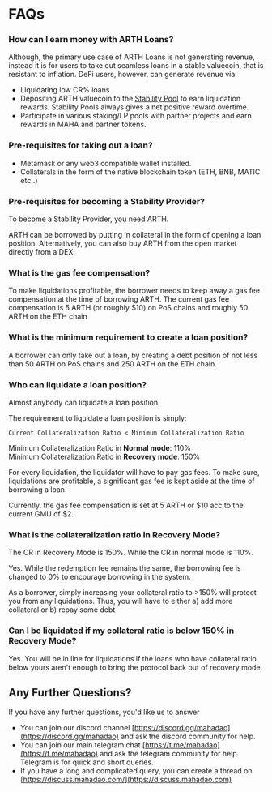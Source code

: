 # FAQs

### How can I earn money with ARTH Loans?

Although, the primary use case of ARTH Loans is not generating revenue, instead it is for users to take out seamless loans in a stable valuecoin, that is resistant to inflation. DeFi users, however, can generate revenue via:

* Liquidating low CR% loans
* Depositing ARTH valuecoin to the [Stability Pool](../protocol/stability-pool.md) to earn liquidation rewards. Stability Pools always gives a net positive reward overtime.
* Participate in various staking/LP pools with partner projects and earn rewards in MAHA and partner tokens.

### Pre-requisites for taking out a loan?

* Metamask or any web3 compatible wallet installed.
* Collaterals in the form of the native blockchain token (ETH, BNB, MATIC etc..)

### Pre-requisites for becoming a Stability Provider?

To become a Stability Provider, you need ARTH.

ARTH can be borrowed by putting in collateral in the form of opening a loan position. Alternatively, you can also buy ARTH from the open market directly from a DEX.

### What is the gas fee compensation?

To make liquidations profitable, the borrower needs to keep away a gas fee compensation at the time of borrowing ARTH. The current gas fee compensation is 5 ARTH (or roughly $10) on PoS chains and roughly 50 ARTH on the ETH chain

### What is the minimum requirement to create a loan position?

A borrower can only take out a loan, by creating a debt position of not less than 50 ARTH on PoS chains and 250 ARTH on the ETH chain.

### Who can liquidate a loan position?&#x20;

Almost anybody can liquidate a loan position.&#x20;

The requirement to liquidate a loan position is simply:&#x20;

`Current Collateralization Ratio < Minimum Collateralization Ratio`&#x20;

Minimum Collateralization Ratio in **Normal mode**: 110% \
Minimum Collateralization Ratio in **Recovery mode**: 150%&#x20;

For every liquidation, the liquidator will have to pay gas fees. To make sure, liquidations are profitable, a significant gas fee is kept aside at the time of borrowing a loan.&#x20;

Currently, the gas fee compensation is set at 5 ARTH or $10 acc to the current GMU of $2.&#x20;

### **What is the collateralization ratio in Recovery Mode?**&#x20;

The CR in Recovery Mode is 150%. While the CR in normal mode is 110%.&#x20;

Yes. While the redemption fee remains the same, the borrowing fee is changed to 0% to encourage borrowing in the system.

As a borrower, simply increasing your collateral ratio to >150% will protect you from any liquidations. Thus, you will have to either a) add more collateral or b) repay some debt&#x20;

### Can I be liquidated if my collateral ratio is below 150% in Recovery Mode?&#x20;

Yes. You will be in line for liquidations if the loans who have collateral ratio below yours aren't enough to bring the protocol back out of recovery mode.

## Any Further Questions?

If you have any further questions, you'd like us to answer

* You can join our discord channel [https://discord.gg/mahadao](https://discord.gg/mahadao) and ask the discord community for help.
* You can join our main telegram chat [https://t.me/mahadao](https://t.me/mahadao) and ask the telegram community for help. Telegram is for quick and short queries.
* If you have a long and complicated query, you can create a thread on [https://discuss.mahadao.com/](https://discuss.mahadao.com)
